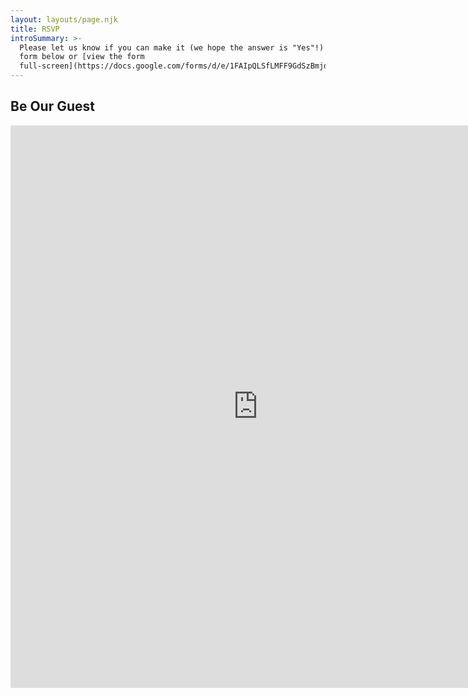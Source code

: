 ```yaml
---
layout: layouts/page.njk
title: RSVP
introSummary: >-
  Please let us know if you can make it (we hope the answer is "Yes"!) using the
  form below or [view the form
  full-screen](https://docs.google.com/forms/d/e/1FAIpQLSfLMFF9GdSzBmjdFTREMziNwQ79sxCfAG6HXTxNXDOLo2Vv2Q/viewform).
---
```

## Be Our Guest

<iframe class="width-full" src="https://docs.google.com/forms/d/e/1FAIpQLSfLMFF9GdSzBmjdFTREMziNwQ79sxCfAG6HXTxNXDOLo2Vv2Q/viewform?embedded=true" width="792" height="900" frameborder="0" marginheight="0" marginwidth="0">Loading…</iframe>